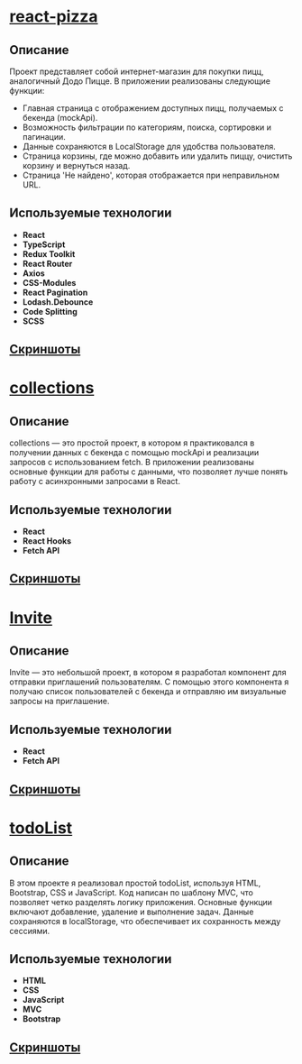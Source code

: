# [react-pizza](https://c0co4ik.github.io/react-pizza/)
## Описание
Проект представляет собой интернет-магазин для покупки пицц, аналогичный Додо Пицце. В приложении реализованы следующие функции:
- Главная страница с отображением доступных пицц, получаемых с бекенда (mockApi).
- Возможность фильтрации по категориям, поиска, сортировки и пагинации.
- Данные сохраняются в LocalStorage для удобства пользователя.
- Страница корзины, где можно добавить или удалить пиццу, очистить корзину и вернуться назад.
- Страница 'Не найдено', которая отображается при неправильном URL.

## Используемые технологии
- **React**
- **TypeScript**
- **Redux Toolkit**
- **React Router**
- **Axios**
- **CSS-Modules**
- **React Pagination**
- **Lodash.Debounce**
- **Code Splitting**
- **SCSS**

## [Скриншоты](https://imgur.com/gallery/react-pizza-5PYiqLW)

# [collections](https://c0co4ik.github.io/collections/)

## Описание
collections — это простой проект, в котором я практиковался в получении данных с бекенда с помощью mockApi и реализации запросов с использованием fetch. В приложении реализованы основные функции для работы с данными, что позволяет лучше понять работу с асинхронными запросами в React.

## Используемые технологии
- **React**
- **React Hooks**
- **Fetch API**

## [Скриншоты](https://imgur.com/gallery/collections-MBdLwYD)

# [Invite](https://c0co4ik.github.io/invite/)

## Описание
Invite — это небольшой проект, в котором я разработал компонент для отправки приглашений пользователям. С помощью этого компонента я получаю список пользователей с бекенда и отправляю им визуальные запросы на приглашение.

## Используемые технологии
- **React**
- **Fetch API**

## [Скриншоты](https://imgur.com/a/eQAbfnH)

# [todoList](https://c0co4ik.github.io/todoList/)

## Описание
В этом проекте я реализовал простой todoList, используя HTML, Bootstrap, CSS и JavaScript. Код написан по шаблону MVC, что позволяет четко разделять логику приложения. Основные функции включают добавление, удаление и выполнение задач. Данные сохраняются в localStorage, что обеспечивает их сохранность между сессиями.

## Используемые технологии
- **HTML**
- **CSS**
- **JavaScript**
- **MVC**
- **Bootstrap**

## [Скриншоты](https://imgur.com/a/FZ4DIOa)
